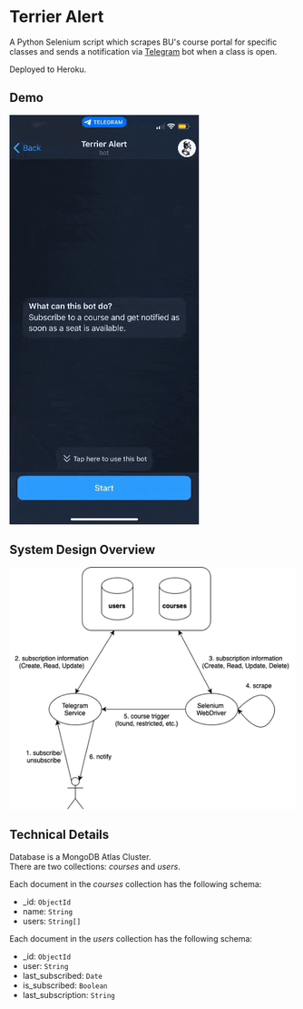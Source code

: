 # Terrier Alert

A Python Selenium script which scrapes BU's course portal for specific classes and sends a notification via [Telegram](https://telegram.org/) bot when a class is open.

Deployed to Heroku.

## Demo

![demo](doc/terrier-alert-demo.gif)

## System Design Overview

![system schema](doc/terrier-alert-overview.drawio.png)

## Technical Details

Database is a MongoDB Atlas Cluster.  
There are two collections: _courses_ and _users_.

Each document in the _courses_ collection has the following schema:

- \_id: `ObjectId`
- name: `String`
- users: `String[]`

Each document in the _users_ collection has the following schema:

- \_id: `ObjectId`
- user: `String`
- last_subscribed: `Date`
- is_subscribed: `Boolean`
- last_subscription: `String`
